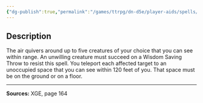 ```yaml
---
{"dg-publish":true,"permalink":"/games/ttrpg/dn-d5e/player-aids/spells/level-6/scatter/","tags":["TTRPG/DND/5e","verbal"]}
---
```



## Description
The air quivers around up to five creatures of your choice that you can see within range.
An unwilling creature must succeed on a Wisdom Saving Throw to resist this spell.
You teleport each affected target to an unoccupied space that you can see within 120 feet of you.
That space must be on the ground or on a floor.

---

**Sources:** XGE, page 164

